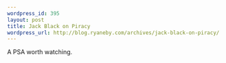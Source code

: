```yaml
--- 
wordpress_id: 395
layout: post
title: Jack Black on Piracy
wordpress_url: http://blog.ryaneby.com/archives/jack-black-on-piracy/
---
```

A PSA worth watching.

<object width="425" height="350"><param name="movie" value="http://www.youtube.com/v/-LkWKvMCzqA"></param><param name="wmode" value="transparent"></param><embed src="http://www.youtube.com/v/-LkWKvMCzqA" type="application/x-shockwave-flash" wmode="transparent" width="425" height="350"></embed></object>
